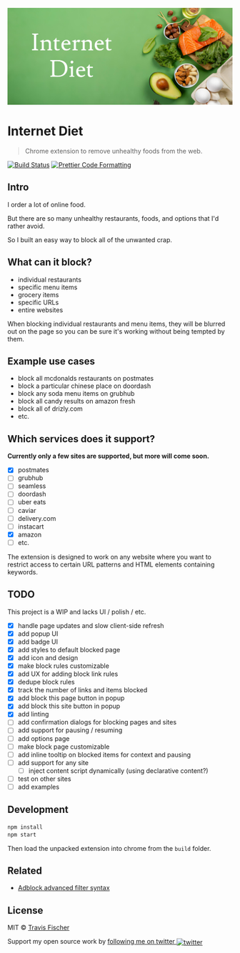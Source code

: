 <p align="center">
  <img alt="Internet Diet" src="assets/banner.jpg">
</p>

# Internet Diet

> Chrome extension to remove unhealthy foods from the web.

[![Build Status](https://github.com/transitive-bullshit/internet-diet/actions/workflows/test.yml/badge.svg)](https://github.com/transitive-bullshit/internet-diet/actions/workflows/test.yml) [![Prettier Code Formatting](https://img.shields.io/badge/code_style-prettier-brightgreen.svg)](https://prettier.io)

## Intro

I order a lot of online food.

But there are so many unhealthy restaurants, foods, and options that I'd rather avoid.

So I built an easy way to block all of the unwanted crap.

## What can it block?

- individual restaurants
- specific menu items
- grocery items
- specific URLs
- entire websites

When blocking individual restaurants and menu items, they will be blurred out on the page so you can be sure it's working without being tempted by them.

## Example use cases

- block all mcdonalds restaurants on postmates
- block a particular chinese place on doordash
- block any soda menu items on grubhub
- block all candy results on amazon fresh
- block all of drizly.com
- etc.

## Which services does it support?

**Currently only a few sites are supported, but more will come soon.**

- [x] postmates
- [ ] grubhub
- [ ] seamless
- [ ] doordash
- [ ] uber eats
- [ ] caviar
- [ ] delivery.com
- [ ] instacart
- [x] amazon
- [ ] etc.

The extension is designed to work on any website where you want to restrict access to certain URL patterns and HTML elements containing keywords.

## TODO

This project is a WIP and lacks UI / polish / etc.

- [x] handle page updates and slow client-side refresh
- [x] add popup UI
- [x] add badge UI
- [x] add styles to default blocked page
- [x] add icon and design
- [x] make block rules customizable
- [x] add UX for adding block link rules
- [x] dedupe block rules
- [x] track the number of links and items blocked
- [x] add block this page button in popup
- [x] add block this site button in popup
- [x] add linting
- [ ] add confirmation dialogs for blocking pages and sites
- [ ] add support for pausing / resuming
- [ ] add options page
- [ ] make block page customizable
- [ ] add inline tooltip on blocked items for context and pausing
- [ ] add support for any site
  - [ ] inject content script dynamically (using declarative content?)
- [ ] test on other sites
- [ ] add examples

## Development

```bash
npm install
npm start
```

Then load the unpacked extension into chrome from the `build` folder.

## Related

- [Adblock advanced filter syntax](https://help.eyeo.com/en/adblockplus/how-to-write-filters)

## License

MIT © [Travis Fischer](https://transitivebullsh.it)

Support my open source work by <a href="https://twitter.com/transitive_bs">following me on twitter <img src="https://storage.googleapis.com/saasify-assets/twitter-logo.svg" alt="twitter" height="24px" align="center"></a>
